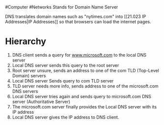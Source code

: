 #Computer #Networks 
Stands for Domain Name Server

DNS translates domain names such as "nytimes.com" into [[21.023 IP Addresses|IP Addresses]] so that browsers can load the internet pages.

# Hierarchy
1. DNS client sends a query for www.microsoft.com to the local DNS server
2. Local DNS server sends this query to the root server
3. Root server unsure, sends an address to one of the com TLD (Top-Level Domain) servers
4. Local DNS server Sends query to com TLD server
5. TLD server needs more info, sends address to one of the microsoft.com DNS servers
6. Local DNS server tries again and sends query to microsoft.com DNS server (Authoritative Server)
7. The microsoft.com server finally provides the Local DNS server with its IP address
8. Local DNS server gives the IP address to DNS client.